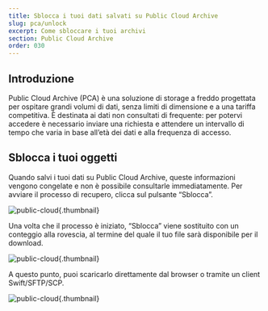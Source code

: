 ```yaml
---
title: Sblocca i tuoi dati salvati su Public Cloud Archive
slug: pca/unlock
excerpt: Come sbloccare i tuoi archivi
section: Public Cloud Archive
order: 030
---
```



## Introduzione
Public Cloud Archive (PCA) è una soluzione di storage a freddo progettata per ospitare grandi volumi di dati, senza limiti di dimensione e a una tariffa competitiva. È destinata ai dati non consultati di frequente: per potervi accedere è necessario inviare una richiesta e attendere un intervallo di tempo che varia in base all’età dei dati e alla frequenza di accesso.


## Sblocca i tuoi oggetti
Quando salvi i tuoi dati su Public Cloud Archive, queste informazioni vengono congelate e non è possibile consultarle immediatamente. Per avviare il processo di recupero, clicca sul pulsante “Sblocca”.


![public-cloud](images/PCARECUP.png){.thumbnail}

Una volta che il processo è iniziato, “Sblocca” viene sostituito con un conteggio alla rovescia, al termine del quale il tuo file sarà disponibile per il download.


![public-cloud](images/PCARECUP2.png){.thumbnail}

A questo punto, puoi scaricarlo direttamente dal browser o tramite un client Swift/SFTP/SCP.


![public-cloud](images/PCARECUP3.png){.thumbnail}